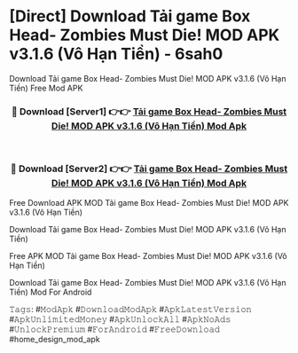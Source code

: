 # [Direct] Download Tải game Box Head- Zombies Must Die! MOD APK v3.1.6 (Vô Hạn Tiền) - 6sah0
Download Tải game Box Head- Zombies Must Die! MOD APK v3.1.6 (Vô Hạn Tiền) Free Mod APK

<div align="center">
<h3>🔴 Download [Server1] 👉👉 <a href="https://apk-comot.site?title=Tải_game_Box_Head-_Zombies_Must_Die!_MOD_APK_v3.1.6_(Vô_Hạn_Tiền)">Tải game Box Head- Zombies Must Die! MOD APK v3.1.6 (Vô Hạn Tiền) Mod Apk</a></h3><br>

<h3>🔴 Download [Server2] 👉👉 <a href="https://apk-comot.site?title=Tải_game_Box_Head-_Zombies_Must_Die!_MOD_APK_v3.1.6_(Vô_Hạn_Tiền)">Tải game Box Head- Zombies Must Die! MOD APK v3.1.6 (Vô Hạn Tiền) Mod Apk</a></h3>
</div>


Free Download APK MOD Tải game Box Head- Zombies Must Die! MOD APK v3.1.6 (Vô Hạn Tiền)

Download Tải game Box Head- Zombies Must Die! MOD APK v3.1.6 (Vô Hạn Tiền) 

Free APK MOD Tải game Box Head- Zombies Must Die! MOD APK v3.1.6 (Vô Hạn Tiền) 

Download Tải game Box Head- Zombies Must Die! MOD APK v3.1.6 (Vô Hạn Tiền) Mod For Android

𝚃𝚊𝚐𝚜: #𝙼𝚘𝚍𝙰𝚙𝚔 #𝙳𝚘𝚠𝚗𝚕𝚘𝚊𝚍𝙼𝚘𝚍𝙰𝚙𝚔 #𝙰𝚙𝚔𝙻𝚊𝚝𝚎𝚜𝚝𝚅𝚎𝚛𝚜𝚒𝚘𝚗 #𝙰𝚙𝚔𝚄𝚗𝚕𝚒𝚖𝚒𝚝𝚎𝚍𝙼𝚘𝚗𝚎𝚢 #𝙰𝚙𝚔𝚄𝚗𝚕𝚘𝚌𝚔𝙰𝚕𝚕 #𝙰𝚙𝚔𝙽𝚘𝙰𝚍𝚜 #𝚄𝚗𝚕𝚘𝚌𝚔𝙿𝚛𝚎𝚖𝚒𝚞𝚖 #𝙵𝚘𝚛𝙰𝚗𝚍𝚛𝚘𝚒𝚍 #𝙵𝚛𝚎𝚎𝙳𝚘𝚠𝚗𝚕𝚘𝚊𝚍 #home_design_mod_apk